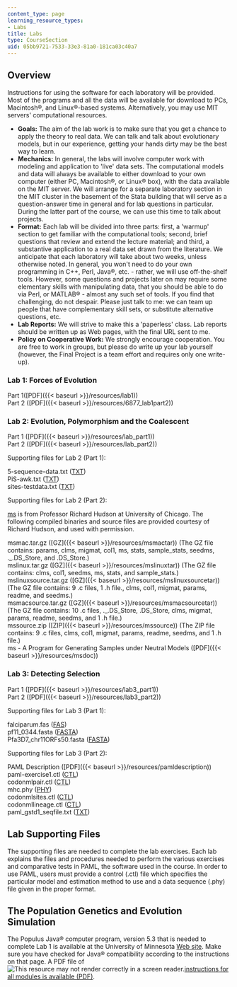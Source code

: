 ```yaml
---
content_type: page
learning_resource_types:
- Labs
title: Labs
type: CourseSection
uid: 05bb9721-7533-33e3-81a0-181ca03c40a7
---
```


Overview
--------

Instructions for using the software for each laboratory will be provided. Most of the programs and all the data will be available for download to PCs, Macintosh®, and Linux®-based systems. Alternatively, you may use MIT servers' computational resources.

*   **Goals:** The aim of the lab work is to make sure that you get a chance to apply the theory to real data. We can talk and talk about evolutionary models, but in our experience, getting your hands dirty may be the best way to learn.
*   **Mechanics:** In general, the labs will involve computer work with modeling and application to 'live' data sets. The computational models and data will always be available to either download to your own computer (either PC, Macintosh®, or Linux® box), with the data available on the MIT server. We will arrange for a separate laboratory section in the MIT cluster in the basement of the Stata building that will serve as a question-answer time in general and for lab questions in particular. During the latter part of the course, we can use this time to talk about projects.
*   **Format:** Each lab will be divided into three parts: first, a 'warmup' section to get familiar with the computational tools; second, brief questions that review and extend the lecture material; and third, a substantive application to a real data set drawn from the literature. We anticipate that each laboratory will take about two weeks, unless otherwise noted. In general, you won't need to do your own programming in C++, Perl, Java®, etc. - rather, we will use off-the-shelf tools. However, some questions and projects later on may require some elementary skills with manipulating data, that you should be able to do via Perl, or MATLAB® - almost any such set of tools. If you find that challenging, do not despair. Please just talk to me: we can team up people that have complementary skill sets, or substitute alternative questions, etc.
*   **Lab Reports:** We will strive to make this a 'paperless' class. Lab reports should be written up as Web pages, with the final URL sent to me.
*   **Policy on Cooperative Work:** We strongly encourage cooperation. You are free to work in groups, but please do write up your lab yourself (however, the Final Project is a team effort and requires only one write-up).

### Lab 1: Forces of Evolution

Part 1([PDF]({{< baseurl >}}/resources/lab1))  
Part 2 ([PDF]({{< baseurl >}}/resources/6877_lab1part2))

### Lab 2: Evolution, Polymorphism and the Coalescent

Part 1 ([PDF]({{< baseurl >}}/resources/lab_part1))  
Part 2 ([PDF]({{< baseurl >}}/resources/lab_part2))

Supporting files for Lab 2 (Part 1):

5-sequence-data.txt ([TXT](/courses/electrical-engineering-and-computer-science/6-877j-computational-evolutionary-biology-fall-2005/labs/5sequencedata.txt))  
PiS-awk.txt ([TXT](/courses/electrical-engineering-and-computer-science/6-877j-computational-evolutionary-biology-fall-2005/labs/PiSawk.txt))  
sites-testdata.txt ([TXT](/courses/electrical-engineering-and-computer-science/6-877j-computational-evolutionary-biology-fall-2005/labs/sitestestdata.txt))

Supporting files for Lab 2 (Part 2):

[ms](http://home.uchicago.edu/~rhudson1/source/mksamples.html) is from Professor Richard Hudson at University of Chicago. The following compiled binaries and source files are provided courtesy of Richard Hudson, and used with permission.

msmac.tar.gz ([GZ]({{< baseurl >}}/resources/msmactar)) (The GZ file contains: params, clms, migmat, col1, ms, stats, sample\_stats, seedms, .\_.DS\_Store, and .DS\_Store.)  
mslinux.tar.gz ([GZ]({{< baseurl >}}/resources/mslinuxtar)) (The GZ file contains: clms, col1, seedms, ms, stats, and sample\_stats.)  
mslinuxsource.tar.gz ([GZ]({{< baseurl >}}/resources/mslinuxsourcetar)) (The GZ file contains: 9 .c files, 1 .h file., clms, col1, migmat, params, readme, and seedms.)  
msmacsource.tar.gz ([GZ]({{< baseurl >}}/resources/msmacsourcetar)) (The GZ file contains: 10 .c files, .\_.DS\_Store, .DS\_Store, clms, migmat, params, readme, seedms, and 1 .h file.)  
mssource.zip ([ZIP]({{< baseurl >}}/resources/mssource)) (The ZIP file contains: 9 .c files, clms, col1, migmat, params, readme, seedms, and 1 .h file.)  
ms - A Program for Generating Samples under Neutral Models ([PDF]({{< baseurl >}}/resources/msdoc))

### Lab 3: Detecting Selection

Part 1 ([PDF]({{< baseurl >}}/resources/lab3_part1))  
Part 2 ([PDF]({{< baseurl >}}/resources/lab3_part2))

Supporting files for Lab 3 (Part 1):

falciparum.fas ([FAS](/courses/electrical-engineering-and-computer-science/6-877j-computational-evolutionary-biology-fall-2005/labs/falciparum.fas))  
pf11\_0344.fasta ([FASTA](/courses/electrical-engineering-and-computer-science/6-877j-computational-evolutionary-biology-fall-2005/labs/pf11_0344.fasta))  
Pfa3D7\_chr11ORFs50.fasta ([FASTA](/courses/electrical-engineering-and-computer-science/6-877j-computational-evolutionary-biology-fall-2005/labs/Pfa3D7_chr11ORFs50.fasta))

Supporting files for Lab 3 (Part 2):

PAML Description ([PDF]({{< baseurl >}}/resources/pamldescription))  
paml-exercise1.ctl ([CTL](/courses/electrical-engineering-and-computer-science/6-877j-computational-evolutionary-biology-fall-2005/labs/pamlexercise1.ctl))  
codonmlpair.ctl ([CTL](/courses/electrical-engineering-and-computer-science/6-877j-computational-evolutionary-biology-fall-2005/labs/codonmlpair.ctl))  
mhc.phy ([PHY](/courses/electrical-engineering-and-computer-science/6-877j-computational-evolutionary-biology-fall-2005/labs/mhc.phy))  
codonmlsites.ctl ([CTL](/courses/electrical-engineering-and-computer-science/6-877j-computational-evolutionary-biology-fall-2005/labs/codonmlsites.ctl))  
codonmllineage.ctl ([CTL](/courses/electrical-engineering-and-computer-science/6-877j-computational-evolutionary-biology-fall-2005/labs/codonmllineage.ctl))  
paml\_gstd1\_seqfile.txt ([TXT](/courses/electrical-engineering-and-computer-science/6-877j-computational-evolutionary-biology-fall-2005/labs/paml_gstd1_seqfile.txt))

Lab Supporting Files
--------------------

The supporting files are needed to complete the lab exercises. Each lab explains the files and procedures needed to perform the various exercises and comparative tests in PAML, the software used in the course. In order to use PAML, users must provide a control (.ctl) file which specifies the particular model and estimation method to use and a data sequence (.phy) file given in the proper format.

The Population Genetics and Evolution Simulation
------------------------------------------------

The Populus Java® computer program, version 5.3 that is needed to complete Lab 1 is available at the University of Minnesota [Web site](http://www.cbs.umn.edu/populus/purejava1). Make sure you have checked for Java® compatibility according to the instructions on that page. A PDF file of ![This resource may not render correctly in a screen reader.](/images/inacessible.gif)[instructions for all modules is available (PDF)](https://www.ableweb.org/biologylabs/wp-content/uploads/volumes/vol-21/6-barton.pdf).